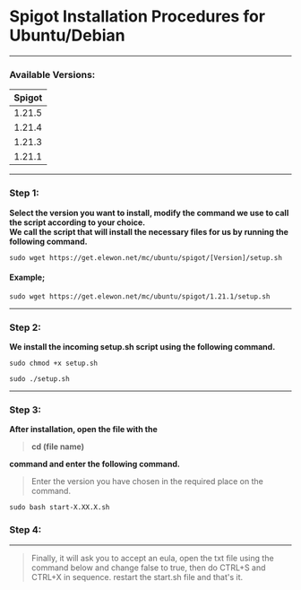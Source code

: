 # Spigot Installation Procedures for Ubuntu/Debian
---

### Available Versions:

| Spigot | 
| -------- |
| 1.21.5  |
| 1.21.4  |
| 1.21.3  |
| 1.21.1  |

---

### Step 1:

**Select the version you want to install, modify the command we use to call the script according to your choice.** <br>
**We call the script that will install the necessary files for us by running the following command.** <br>

```
sudo wget https://get.elewon.net/mc/ubuntu/spigot/[Version]/setup.sh
```

#### Example;

```
sudo wget https://get.elewon.net/mc/ubuntu/spigot/1.21.1/setup.sh
```

---

### Step 2:

**We install the incoming setup.sh script using the following command.**

```
sudo chmod +x setup.sh
```

```
sudo ./setup.sh
```

---

### Step 3:

**After installation, open the file with the <blockquote>cd (file name)</blockquote> command and enter the following command.**

<blockquote>Enter the version you have chosen in the required place on the command.</blockquote>

```
sudo bash start-X.XX.X.sh
```

### Step 4:

---

<blockquote>Finally, it will ask you to accept an eula, open the txt file using the command below and change false to true, then do CTRL+S and CTRL+X in sequence. restart the start.sh file and that's it.</blockquote>
